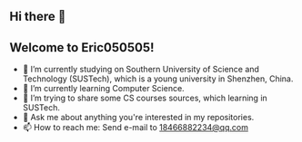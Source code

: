 ## Hi there 👋 

## Welcome to Eric050505!



- 🔭 I’m currently studying on Southern University of Science and Technology (SUSTech), which is a young university in Shenzhen, China.
- 🌱 I’m currently learning Computer Science.
- 🤔 I’m trying to share some CS courses sources, which learning in SUSTech.
- 💬 Ask me about anything you're interested in my repositories.
- 📫 How to reach me: Send e-mail to 18466882234@qq.com
